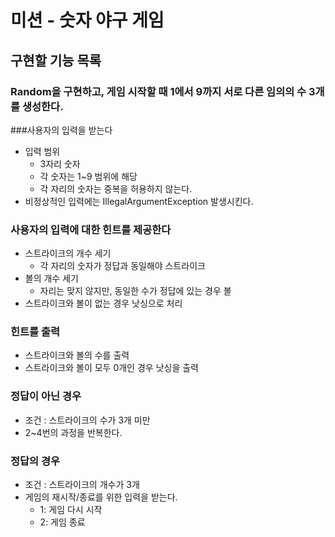 # 미션 - 숫자 야구 게임

## 구현할 기능 목록

### Random을 구현하고, 게임 시작할 때 1에서 9까지 서로 다른 임의의 수 3개를 생성한다.

###사용자의 입력을 받는다
- 입력 범위
  - 3자리 숫자
  - 각 숫자는 1~9 범위에 해당
  - 각 자리의 숫자는 중복을 허용하지 않는다.
- 비정상적인 입력에는 IllegalArgumentException 발생시킨다.

### 사용자의 입력에 대한 힌트를 제공한다
- 스트라이크의 개수 세기
  - 각 자리의 숫자가 정답과 동일해야 스트라이크
- 볼의 개수 세기
  - 자리는 맞지 않지만, 동일한 수가 정답에 있는 경우 볼
- 스트라이크와 볼이 없는 경우 낫싱으로 처리

### 힌트를 출력
- 스트라이크와 볼의 수를 출력
- 스트라이크와 볼이 모두 0개인 경우 낫싱을 출력

### 정답이 아닌 경우
- 조건 : 스트라이크의 수가 3개 미만
- 2~4번의 과정을 반복한다.

### 정답의 경우
- 조건 : 스트라이크의 개수가 3개
- 게임의 재시작/종료를 위한 입력을 받는다.
  - 1: 게임 다시 시작
  - 2: 게임 종료
